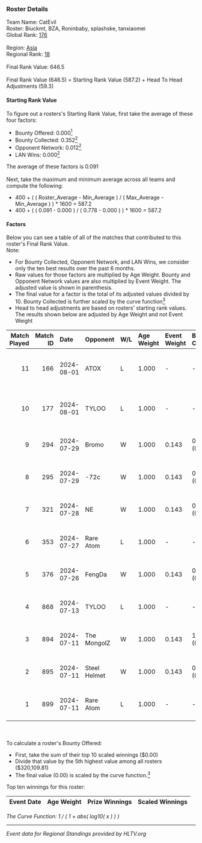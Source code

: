 ### Roster Details<br />
Team Name: CatEvil<br />
Roster: Biuckmt, BZA, Roninbaby, splashske, tanxiaomei<br />
Global Rank: [176](../standings_global.md)<br />
<br />
Region: [Asia]( ../standings_asia.md)<br />
Regional Rank: [18]( ../standings_asia.md)<br />
<br />
Final Rank Value:  646.5<br />
<br />
Final Rank Value (646.5) = Starting Rank Value (587.2) + Head To Head Adjustments (59.3)<br />

#### Starting Rank Value<br />
To figure out a rosters's Starting Rank Value, first take the average of these four factors:<br />
- Bounty Offered: 0.000[<sup>1</sup>](#table2)
- Bounty Collected: 0.352[<sup>2</sup>](#table1)
- Opponent Network: 0.012[<sup>2</sup>](#table1)
- LAN Wins: 0.000[<sup>2</sup>](#table1)

The average of these factors is 0.091<br />
<br />
Next, take the maximum and minimum average across all teams and compute the following:<br />
- 400 + ( ( Roster_Average - Min_Average ) / ( Max_Average - Min_Average ) ) * 1600 = 587.2
- 400 + ( ( 0.091 - 0.000 ) / ( 0.778 - 0.000 ) ) * 1600 = 587.2


#### Factors<br />
Below you can see a table of all of the matches that contributed to this roster's Final Rank Value.<br />
Note:<br />

- For Bounty Collected, Opponent Network, and LAN Wins, we consider only the ten best results over the past 6 months.
- Raw values for those factors are multiplied by Age Weight. Bounty and Opponent Network values are also multiplied by Event Weight. The adjusted value is shown in parenthesis.
- The final value for a factor is the total of its adjusted values divided by 10. Bounty Collected is further scaled by the curve function[<sup>3</sup>](#curveFunction)
- Head to head adjustments are based on rosters' starting rank values. The results shown below are adjusted by Age Weight and not Event Weight
<span id="table1"></span><br />


| Match Played | Match ID | Date       | Opponent     | W/L | Age Weight | Event Weight | Bounty Collected | Opponent Network | LAN Wins  | H2H Adj. | Roster                                         |
| -: | -: | :- | :- | :- | :- | :- | :- | :- | :- | -: | :- |
|           11 |      166 | 2024-08-01 | ATOX         | L   | 1.000      | -            | -                | -                | -         |    -6.68 | Biuckmt, BZA, Roninbaby, splashske, tanxiaomei |
|           10 |      177 | 2024-08-01 | TYLOO        | L   | 1.000      | -            | -                | -                | -         |    -4.41 | Biuckmt, BZA, Roninbaby, splashske, tanxiaomei |
|            9 |      294 | 2024-07-29 | Bromo        | W   | 1.000      | 0.143        | 0.000 (0.000)    | 0.115 (0.016)    | 0 (0.000) |    10.40 | Biuckmt, BZA, lan, Roninbaby, tanxiaomei       |
|            8 |      295 | 2024-07-29 | -72c         | W   | 1.000      | 0.143        | 0.003 (0.000)    | 0.038 (0.005)    | 0 (0.000) |    15.59 | Biuckmt, BZA, lan, Roninbaby, tanxiaomei       |
|            7 |      321 | 2024-07-28 | NE           | W   | 1.000      | 0.143        | 0.000 (0.000)    | 0.000 (0.000)    | 0 (0.000) |     6.64 | Biuckmt, BZA, lan, Roninbaby, tanxiaomei       |
|            6 |      353 | 2024-07-27 | Rare Atom    | L   | 1.000      | -            | -                | -                | -         |    -5.29 | Biuckmt, BZA, lan, Roninbaby, tanxiaomei       |
|            5 |      376 | 2024-07-26 | FengDa       | W   | 1.000      | 0.143        | 0.000 (0.000)    | 0.000 (0.000)    | 0 (0.000) |     6.80 | Biuckmt, BZA, lan, Roninbaby, tanxiaomei       |
|            4 |      868 | 2024-07-13 | TYLOO        | L   | 1.000      | -            | -                | -                | -         |    -3.52 | Biuckmt, BZA, lan, Roninbaby, tanxiaomei       |
|            3 |      894 | 2024-07-11 | The MongolZ  | W   | 1.000      | 0.143        | 1.000 (0.143)    | 0.694 (0.099)    | 0 (0.000) |    31.46 | Biuckmt, BZA, lan, Roninbaby, tanxiaomei       |
|            2 |      895 | 2024-07-11 | Steel Helmet | W   | 1.000      | 0.143        | 0.005 (0.001)    | 0.000 (0.000)    | 0 (0.000) |    14.07 | Biuckmt, BZA, lan, Roninbaby, tanxiaomei       |
|            1 |      899 | 2024-07-11 | Rare Atom    | L   | 1.000      | -            | -                | -                | -         |    -5.80 | Biuckmt, BZA, lan, Roninbaby, tanxiaomei       |

<br />
<span id="table2"></span><br />
To calculate a roster's Bounty Offered:<br />

- First, take the sum of their top 10 scaled winnings ($0.00)
- Divide that value by the 5th highest value among all rosters ($320,109.81)
- The final value (0.00) is scaled by the curve function.[<sup>3</sup>](#curveFunction)

Top ten winnings for this roster:<br />

| Event Date | Age Weight | Prize Winnings | Scaled Winnings |
| :- | -: | :- | :- |


<span id="curveFunction"></span>_The Curve Function: 1 / ( 1 + abs( log10( x ) ) )_<br />

---
_Event data for Regional Standings provided by HLTV.org_<br />
